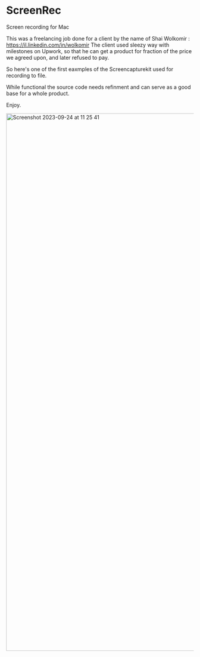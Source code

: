 # ScreenRec
Screen recording for Mac

This was a freelancing job done for a client by the name of Shai Wolkomir : https://il.linkedin.com/in/wolkomir
The client used sleezy way with milestones on Upwork, so that he can get a product for fraction of the price we agreed upon, and later refused to pay.

So here's one of the first eaxmples of the Screencapturekit used for recording to file.

While functional the source code needs refinment and can serve as a good base for a whole product.

Enjoy.

<img width="1440" alt="Screenshot 2023-09-24 at 11 25 41" src="https://github.com/hmachine83/ScreenRec/assets/12422024/c9f5a715-958c-4e76-96c1-4098df145c2d">




